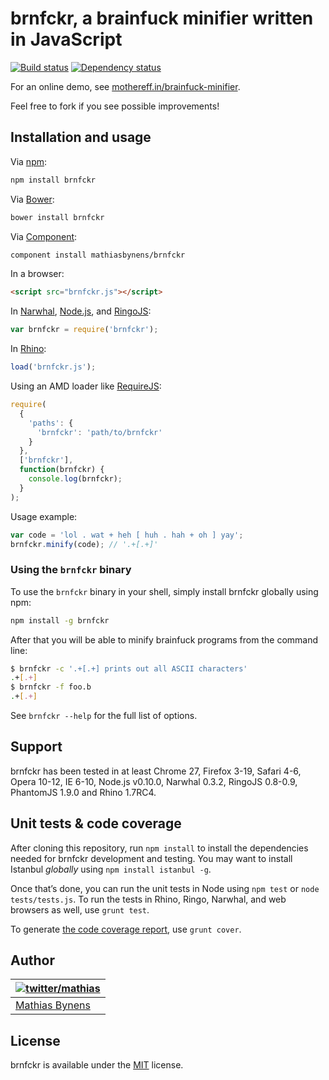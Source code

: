# brnfckr, a brainfuck minifier written in JavaScript

[![Build status](https://travis-ci.org/mathiasbynens/brnfckr.svg?branch=master)](https://travis-ci.org/mathiasbynens/brnfckr) [![Dependency status](https://gemnasium.com/mathiasbynens/brnfckr.svg)](https://gemnasium.com/mathiasbynens/brnfckr)

For an online demo, see [mothereff.in/brainfuck-minifier](http://mothereff.in/brainfuck-minifier).

Feel free to fork if you see possible improvements!

## Installation and usage

Via [npm](http://npmjs.org/):

```bash
npm install brnfckr
```

Via [Bower](http://bower.io/):

```bash
bower install brnfckr
```

Via [Component](https://github.com/component/component):

```bash
component install mathiasbynens/brnfckr
```

In a browser:

```html
<script src="brnfckr.js"></script>
```

In [Narwhal](http://narwhaljs.org/), [Node.js](http://nodejs.org/), and [RingoJS](http://ringojs.org/):

```js
var brnfckr = require('brnfckr');
```

In [Rhino](http://www.mozilla.org/rhino/):

```js
load('brnfckr.js');
```

Using an AMD loader like [RequireJS](http://requirejs.org/):

```js
require(
  {
    'paths': {
      'brnfckr': 'path/to/brnfckr'
    }
  },
  ['brnfckr'],
  function(brnfckr) {
    console.log(brnfckr);
  }
);
```

Usage example:

```js
var code = 'lol . wat + heh [ huh . hah + oh ] yay';
brnfckr.minify(code); // '.+[.+]'
```

### Using the `brnfckr` binary

To use the `brnfckr` binary in your shell, simply install brnfckr globally using npm:

```bash
npm install -g brnfckr
```

After that you will be able to minify brainfuck programs from the command line:

```bash
$ brnfckr -c '.+[.+] prints out all ASCII characters'
.+[.+]
$ brnfckr -f foo.b
.+[.+]
```

See `brnfckr --help` for the full list of options.

## Support

brnfckr has been tested in at least Chrome 27, Firefox 3-19, Safari 4-6, Opera 10-12, IE 6-10, Node.js v0.10.0, Narwhal 0.3.2, RingoJS 0.8-0.9, PhantomJS 1.9.0 and Rhino 1.7RC4.

## Unit tests & code coverage

After cloning this repository, run `npm install` to install the dependencies needed for brnfckr development and testing. You may want to install Istanbul _globally_ using `npm install istanbul -g`.

Once that’s done, you can run the unit tests in Node using `npm test` or `node tests/tests.js`. To run the tests in Rhino, Ringo, Narwhal, and web browsers as well, use `grunt test`.

To generate [the code coverage report](http://rawgithub.com/mathiasbynens/brnfckr/master/coverage/brnfckr/brnfckr.js.html), use `grunt cover`.

## Author

| [![twitter/mathias](https://gravatar.com/avatar/24e08a9ea84deb17ae121074d0f17125?s=70)](https://twitter.com/mathias "Follow @mathias on Twitter") |
|---|
| [Mathias Bynens](http://mathiasbynens.be/) |

## License

brnfckr is available under the [MIT](http://mths.be/mit) license.

